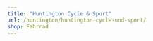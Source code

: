 ```yaml
---
title: "Huntington Cycle & Sport"
url: /huntington/huntington-cycle-und-sport/
shop: Fahrrad
---
```

